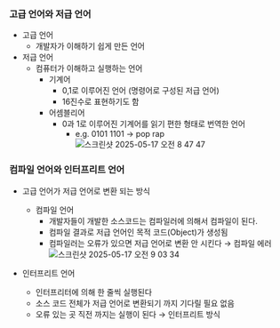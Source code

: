 ### 고급 언어와 저급 언어

- 고급 언어
    - 개발자가 이해하기 쉽게 만든 언어
- 저급 언어
    - 컴퓨터가 이해하고 실행하는 언어
        - 기계어
            - 0,1로 이루어진 언어 (명령어로 구성된 저급 언어)
            - 16진수로 표현하기도 함
        - 어셈블리어
            - 0과 1로 이루어진 기계어를 읽기 편한 형태로 번역한 언어
                - e.g. 0101 1101 → pop rap
                ![스크린샷 2025-05-17 오전 8 47 47](https://github.com/user-attachments/assets/777054cc-fc8c-4ac9-aacc-bd7e401bda49)

### 컴파일 언어와 인터프리트 언어

- 고급 언어가 저급 언어로 변환 되는 방식
    - 컴파일 언어
        - 개발자들이 개발한 소스코드는 컴파일러에 의해서 컴파일이 된다.
        - 컴파일 결과로 저급 언어인 목적 코드(Object)가 생성됨
        - 컴파일러는 오류가 있으면 저급 언어로 변환 안 시킨다 → 컴파일 에러
          ![스크린샷 2025-05-17 오전 9 03 34](https://github.com/user-attachments/assets/9f7530cb-1157-4a24-a862-41ac9d4c8e83)

- 인터프리트 언어
    - 인터프리터에 의해 한 줄씩 실행된다
    - 소스 코드 전체가 저급 언어로 변환되기 까지 기다릴 필요 없음
    - 오류 있는 곳 직전 까지는 실행이 된다 → 인터프리트 방식
